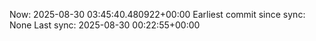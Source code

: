 Now: 2025-08-30 03:45:40.480922+00:00 Earliest commit since sync: None Last sync: 2025-08-30 00:22:55+00:00
